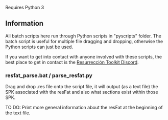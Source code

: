 Requires Python 3

## Information

All batch scripts here run through Python scripts in "pyscripts" folder. The batch script is useful for multiple file dragging and dropping, otherwise the Python scripts can just be used.

If you want to get into contact with anyone involved with these scripts, the best place to get in contact is the [Resurrección Toolkit Discord](https://discord.gg/2yfxG6X).

### resfat_parse.bat / parse_resfat.py
Drag and drop .res file onto the script file, it will output (as a text file) the SPK associated with the resFat and also what sections exist within those SPK.

TO DO: Print more general information about the resFat at the beginning of the text file.
